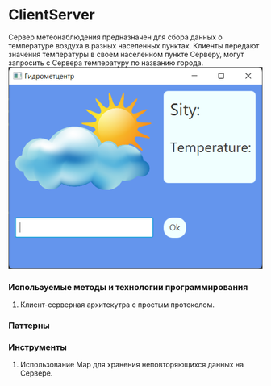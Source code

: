 # ClientServer
Сервер метеонаблюдения предназначен для сбора данных о температуре воздуха в разных населенных пунктах.
  Клиенты передают значения температуры в своем населенном пункте Серверу, могут запросить с Сервера температуру по названию города.
![Image alt](img/Screenshot_3.png)
### Используемые методы и технологии программирования
  1. Клиент-серверная архитекутра с простым протоколом.
### Паттерны 

### Инструменты
  1. Использование Map для хранения неповторяющихся данных на Сервере.